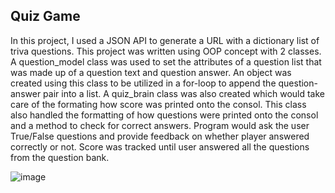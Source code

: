 <h2>Quiz Game</h2>


In this project, I used a JSON API to generate a URL with a dictionary list of triva questions. This project was written using OOP concept with 2 classes. A question_model class was used to set the attributes of a question list that was made up of a question text and question answer. An object was created using this class to be utilized in a for-loop to append the question-answer pair into a list. A quiz_brain class was also created which would take care of the formating how score was printed onto the consol. This class also handled the formatting of how questions were printed onto the consol and a method to check for correct answers. Program would ask the user True/False questions and provide feedback on whether player answered correctly or not. Score was tracked until user answered all the questions from the question bank. 

<img src="https://i.imgur.com/55Dbhdh.png" alt="image"/>
